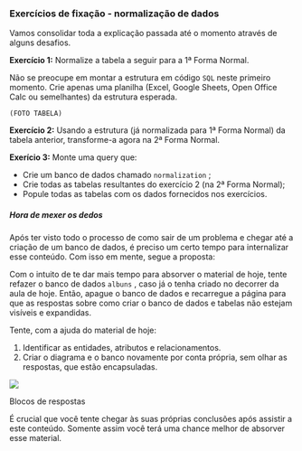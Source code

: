 ### Exercícios de fixação - normalização de dados

Vamos consolidar toda a explicação passada até o momento através de alguns desafios.

**Exercício 1:** Normalize a tabela a seguir para a 1ª Forma Normal.

Não se preocupe em montar a estrutura em código  `SQL`  neste primeiro momento. Crie apenas uma planilha (Excel, Google Sheets, Open Office Calc ou semelhantes) da estrutura esperada.

	(FOTO TABELA)

**Exercício 2:** Usando a estrutura (já normalizada para 1ª Forma Normal) da tabela anterior, transforme-a agora na 2ª Forma Normal.

**Exerício 3:** Monte uma query que:

-   Crie um banco de dados chamado  `normalization`  ;
-   Crie todas as tabelas resultantes do exercício 2 (na 2ª Forma Normal);
-   Popule todas as tabelas com os dados fornecidos nos exercícios.

##### Hora de mexer os dedos

Após ter visto todo o processo de como sair de um problema e chegar até a criação de um banco de dados, é preciso um certo tempo para internalizar esse conteúdo. Com isso em mente, segue a proposta:

Com o intuito de te dar mais tempo para absorver o material de hoje, tente refazer o banco de dados  `albuns`  , caso já o tenha criado no decorrer da aula de hoje. Então, apague o banco de dados e recarregue a página para que as respostas sobre como criar o banco de dados e tabelas não estejam visíveis e expandidas.

Tente, com a ajuda do material de hoje:

1.  Identificar as entidades, atributos e relacionamentos.
2.  Criar o diagrama e o banco novamente por conta própria, sem olhar as respostas, que estão encapsuladas.

![](https://s3.us-east-2.amazonaws.com/assets.app.betrybe.com/back-end/sql/images/datacreationchallenge-f8c153ff7cb5b158f72a809e0de8984b.png)

Blocos de respostas

É crucial que você tente chegar às suas próprias conclusões após assistir a este conteúdo. Somente assim você terá uma chance melhor de absorver esse material.